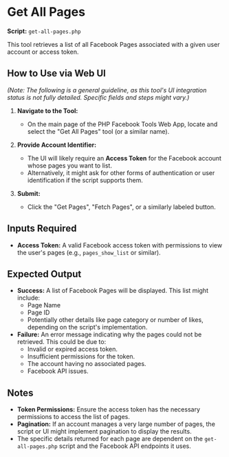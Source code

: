 # Get All Pages

**Script:** `get-all-pages.php`

This tool retrieves a list of all Facebook Pages associated with a given user account or access token.

## How to Use via Web UI

*(Note: The following is a general guideline, as this tool's UI integration status is not fully detailed. Specific fields and steps might vary.)*

1.  **Navigate to the Tool:**
    *   On the main page of the PHP Facebook Tools Web App, locate and select the "Get All Pages" tool (or a similar name).

2.  **Provide Account Identifier:**
    *   The UI will likely require an **Access Token** for the Facebook account whose pages you want to list.
    *   Alternatively, it might ask for other forms of authentication or user identification if the script supports them.

3.  **Submit:**
    *   Click the "Get Pages", "Fetch Pages", or a similarly labeled button.

## Inputs Required

*   **Access Token:** A valid Facebook access token with permissions to view the user's pages (e.g., `pages_show_list` or similar).

## Expected Output

*   **Success:** A list of Facebook Pages will be displayed. This list might include:
    *   Page Name
    *   Page ID
    *   Potentially other details like page category or number of likes, depending on the script's implementation.
*   **Failure:** An error message indicating why the pages could not be retrieved. This could be due to:
    *   Invalid or expired access token.
    *   Insufficient permissions for the token.
    *   The account having no associated pages.
    *   Facebook API issues.

## Notes

*   **Token Permissions:** Ensure the access token has the necessary permissions to access the list of pages.
*   **Pagination:** If an account manages a very large number of pages, the script or UI might implement pagination to display the results.
*   The specific details returned for each page are dependent on the `get-all-pages.php` script and the Facebook API endpoints it uses.

